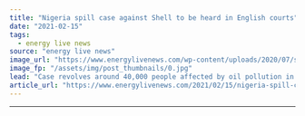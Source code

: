 ```yaml
---
title: "Nigeria spill case against Shell to be heard in English courts"
date: "2021-02-15"
tags: 
  - energy live news
source: "energy live news"
image_url: "https://www.energylivenews.com/wp-content/uploads/2020/07/shutterstock_1012991041.jpg"
image_fp: "/assets/img/post_thumbnails/0.jpg"
lead: "Case revolves around 40,000 people affected by oil pollution in the Niger Delta"
article_url: "https://www.energylivenews.com/2021/02/15/nigeria-spill-case-against-shell-to-be-heard-in-english-courts/"
---
```


---

